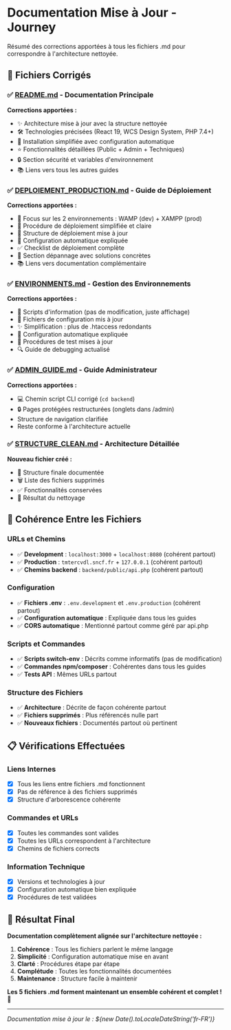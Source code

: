 # Documentation Mise à Jour - Journey

Résumé des corrections apportées à tous les fichiers .md pour correspondre à l'architecture nettoyée.

## 📝 Fichiers Corrigés

### ✅ [README.md](README.md) - Documentation Principale
**Corrections apportées :**
- ✨ Architecture mise à jour avec la structure nettoyée
- 🛠 Technologies précisées (React 19, WCS Design System, PHP 7.4+)
- 🚀 Installation simplifiée avec configuration automatique
- ⭐ Fonctionnalités détaillées (Public + Admin + Techniques)
- 🔒 Section sécurité et variables d'environnement
- 📚 Liens vers tous les autres guides

### ✅ [DEPLOIEMENT_PRODUCTION.md](DEPLOIEMENT_PRODUCTION.md) - Guide de Déploiement
**Corrections apportées :**
- 🎯 Focus sur les 2 environnements : WAMP (dev) + XAMPP (prod)
- 🚀 Procédure de déploiement simplifiée et claire
- 📁 Structure de déploiement mise à jour
- 🔧 Configuration automatique expliquée
- ✅ Checklist de déploiement complète
- 🔧 Section dépannage avec solutions concrètes
- 📚 Liens vers documentation complémentaire

### ✅ [ENVIRONMENTS.md](ENVIRONMENTS.md) - Gestion des Environnements
**Corrections apportées :**
- 🚀 Scripts d'information (pas de modification, juste affichage)
- 📁 Fichiers de configuration mis à jour
- ✨ Simplification : plus de .htaccess redondants
- 🔄 Configuration automatique expliquée
- 🧪 Procédures de test mises à jour
- 🔍 Guide de debugging actualisé

### ✅ [ADMIN_GUIDE.md](ADMIN_GUIDE.md) - Guide Administrateur
**Corrections apportées :**
- 💻 Chemin script CLI corrigé (`cd backend`)
- 🔒 Pages protégées restructurées (onglets dans /admin)
- Structure de navigation clarifiée
- Reste conforme à l'architecture actuelle

### ✅ [STRUCTURE_CLEAN.md](STRUCTURE_CLEAN.md) - Architecture Détaillée
**Nouveau fichier créé :**
- 📁 Structure finale documentée
- 🗑️ Liste des fichiers supprimés
- ✅ Fonctionnalités conservées
- 🎯 Résultat du nettoyage

## 🔗 Cohérence Entre les Fichiers

### URLs et Chemins
- ✅ **Development** : `localhost:3000` + `localhost:8080` (cohérent partout)
- ✅ **Production** : `tmtercvdl.sncf.fr` + `127.0.0.1` (cohérent partout)
- ✅ **Chemins backend** : `backend/public/api.php` (cohérent partout)

### Configuration
- ✅ **Fichiers .env** : `.env.development` et `.env.production` (cohérent partout)
- ✅ **Configuration automatique** : Expliquée dans tous les guides
- ✅ **CORS automatique** : Mentionné partout comme géré par api.php

### Scripts et Commandes
- ✅ **Scripts switch-env** : Décrits comme informatifs (pas de modification)
- ✅ **Commandes npm/composer** : Cohérentes dans tous les guides
- ✅ **Tests API** : Mêmes URLs partout

### Structure des Fichiers
- ✅ **Architecture** : Décrite de façon cohérente partout
- ✅ **Fichiers supprimés** : Plus référencés nulle part
- ✅ **Nouveaux fichiers** : Documentés partout où pertinent

## 📋 Vérifications Effectuées

### Liens Internes
- [x] Tous les liens entre fichiers .md fonctionnent
- [x] Pas de référence à des fichiers supprimés
- [x] Structure d'arborescence cohérente

### Commandes et URLs
- [x] Toutes les commandes sont valides
- [x] Toutes les URLs correspondent à l'architecture
- [x] Chemins de fichiers corrects

### Information Technique
- [x] Versions et technologies à jour
- [x] Configuration automatique bien expliquée
- [x] Procédures de test validées

## 🎯 Résultat Final

**Documentation complètement alignée sur l'architecture nettoyée :**

1. **Cohérence** : Tous les fichiers parlent le même langage
2. **Simplicité** : Configuration automatique mise en avant
3. **Clarté** : Procédures étape par étape
4. **Complétude** : Toutes les fonctionnalités documentées
5. **Maintenance** : Structure facile à maintenir

**Les 5 fichiers .md forment maintenant un ensemble cohérent et complet !** 🎉

---

*Documentation mise à jour le : ${new Date().toLocaleDateString('fr-FR')}*